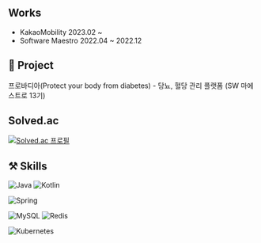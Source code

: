 ## Works
- KakaoMobility 2023.02 ~
- Software Maestro 2022.04 ~ 2022.12

## 📂 Project
프로바디아(Protect your body from diabetes) - 당뇨, 혈당 관리 플랫폼 (SW 마에스트로 13기)


## Solved.ac
[![Solved.ac
프로필](http://mazassumnida.wtf/api/v2/generate_badge?boj=werad12)](https://solved.ac/werad12)

## ⚒️ Skills
![Java](https://img.shields.io/badge/Java-ED8B00?style=for-the-badge&logo=openjdk&logoColor=white)
![Kotlin](https://img.shields.io/badge/Kotlin-0095D5?style=for-the-badge&logo=kotlin&logoColor=white)

![Spring](https://img.shields.io/badge/Spring-6DB33F?style=for-the-badge&logo=spring&logoColor=white)

![MySQL](https://img.shields.io/badge/MySQL-005C84?style=for-the-badge&logo=mysql&logoColor=white)
![Redis](https://img.shields.io/badge/Redis-DC382D?style=for-the-badge&logo=redis&logoColor=white)

![Kubernetes](https://img.shields.io/badge/Kubernetes-326CE5?style=for-the-badge&logo=kubernetes&logoColor=white)
